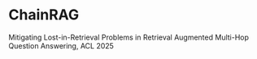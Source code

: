 # ChainRAG
Mitigating Lost-in-Retrieval Problems in Retrieval Augmented Multi-Hop Question Answering, ACL 2025
